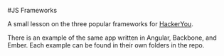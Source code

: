 #JS Frameworks

A small lesson on the three popular frameworks for [HackerYou](http://hackeryou.com/). 

There is an example of the same app written in Angular, Backbone, and Ember. Each example can be found in their own folders in the repo.


